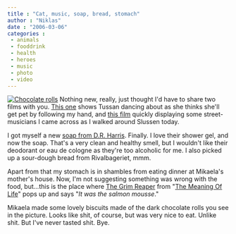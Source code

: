 ```yaml
---
title : "Cat, music, soap, bread, stomach"
author : "Niklas"
date : "2006-03-06"
categories : 
 - animals
 - fooddrink
 - health
 - heroes
 - music
 - photo
 - video
---
```


[![Chocolate rolls](http://static.flickr.com/43/108178764_72061dcad8_m.jpg)](https://niklasblog.com/wp-content/plugins/falbum/wp/album.php?show=recent&photo=108178764) Nothing new, really, just thought I'd have to share two films with you. [This one](http://www.vimeo.com/clip=52094) shows Tussan dancing about as she thinks she'll get pet by following my hand, and [this film](http://www.vimeo.com/clip=52400) quickly displaying some street-musicians I came across as I walked around Slussen today.

I got myself a new [soap from D.R. Harris](http://www.drharris.co.uk/drharris4.htm). Finally. I love their shower gel, and now the soap. That's a very clean and healthy smell, but I wouldn't like their deodorant or eau de cologne as they're too alcoholic for me. I also picked up a sour-dough bread from Rivalbageriet, mmm.

Apart from that my stomach is in shambles from eating dinner at Mikaela's mother's house. Now, I'm not suggesting something was wrong with the food, but...this is the place where [The Grim Reaper](http://www.imdb.com/gallery/ss/0085959/Ss/0085959/8.jpg?path=gallery&path_key=0085959) from "[The Meaning Of Life](http://www.imdb.com/title/tt0085959)" pops up and says "_It was the salmon mousse_."

Mikaela made some lovely biscuits made of the dark chocolate rolls you see in the picture. Looks like shit, of course, but was very nice to eat. Unlike shit. But I've never tasted shit. Bye.
